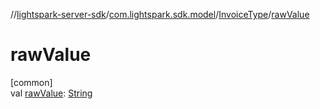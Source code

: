 //[lightspark-server-sdk](../../../index.md)/[com.lightspark.sdk.model](../index.md)/[InvoiceType](index.md)/[rawValue](raw-value.md)

# rawValue

[common]\
val [rawValue](raw-value.md): [String](https://kotlinlang.org/api/latest/jvm/stdlib/kotlin/-string/index.html)
